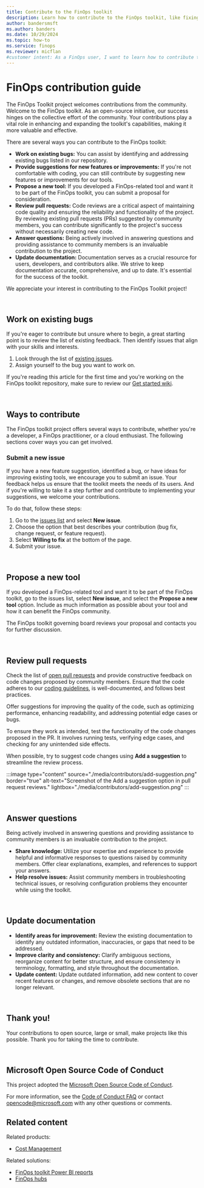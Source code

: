 ```yaml
---
title: Contribute to the FinOps toolkit
description: Learn how to contribute to the FinOps toolkit, like fixing bugs, suggest new features, review pull requests, and update documentation.
author: bandersmsft
ms.author: banders
ms.date: 10/29/2024
ms.topic: how-to
ms.service: finops
ms.reviewer: micflan
#customer intent: As a FinOps user, I want to learn how to contribute to the FinOps toolkit by fixing bugs, suggesting new features, reviewing pull requests, and updating documentation.
---
```


# FinOps contribution guide

The FinOps Toolkit project welcomes contributions from the community. Welcome to the FinOps toolkit. As an open-source initiative, our success hinges on the collective effort of the community. Your contributions play a vital role in enhancing and expanding the toolkit's capabilities, making it more valuable and effective.

There are several ways you can contribute to the FinOps toolkit:

- **Work on existing bugs:** You can assist by identifying and addressing existing bugs listed in our repository. 
- **Provide suggestions for new features or improvements:** If you're not comfortable with coding, you can still contribute by suggesting new features or improvements for our tools.
- **Propose a new tool:** If you developed a FinOps-related tool and want it to be part of the FinOps toolkit, you can submit a proposal for consideration.
- **Review pull requests:** Code reviews are a critical aspect of maintaining code quality and ensuring the reliability and functionality of the project. By reviewing existing pull requests (PRs) suggested by community members, you can contribute significantly to the project's success without necessarily creating new code.
- **Answer questions:** Being actively involved in answering questions and providing assistance to community members is an invaluable contribution to the project.
- **Update documentation:** Documentation serves as a crucial resource for users, developers, and contributors alike. We strive to keep documentation accurate, comprehensive, and up to date. It's essential for the success of the toolkit.

We appreciate your interest in contributing to the FinOps Toolkit project!

<br>

## Work on existing bugs

If you're eager to contribute but unsure where to begin, a great starting point is to review the list of existing feedback. Then identify issues that align with your skills and interests.

1. Look through the list of [existing issues](https://github.com/microsoft/finops-toolkit/issues).
2. Assign yourself to the bug you want to work on.

If you're reading this article for the first time and you're working on the FinOps toolkit repository, make sure to review our [Get started wiki](https://github.com/microsoft/finops-toolkit/wiki#-get-started).

<br>

## Ways to contribute

The FinOps toolkit project offers several ways to contribute, whether you're a developer, a FinOps practitioner, or a cloud enthusiast. The following sections cover ways you can get involved.

### Submit a new issue

If you have a new feature suggestion, identified a bug, or have ideas for improving existing tools, we encourage you to submit an issue. Your feedback helps us ensure that the toolkit meets the needs of its users. And if you're willing to take it a step further and contribute to implementing your suggestions, we welcome your contributions.

To do that, follow these steps: 

1. Go to the [issues list](https://github.com/microsoft/finops-toolkit/issues) and select **New issue**.
2. Choose the option that best describes your contribution (bug fix, change request, or feature request).
3. Select **Willing to fix** at the bottom of the page.
4. Submit your issue.

<br>

## Propose a new tool

If you developed a FinOps-related tool and want it to be part of the FinOps toolkit, go to the issues list, select **New issue**, and select the **Propose a new tool** option. Include as much information as possible about your tool and how it can benefit the FinOps community.

The FinOps toolkit governing board reviews your proposal and contacts you for further discussion.

<br>

## Review pull requests

Check the list of [open pull requests](https://github.com/microsoft/finops-toolkit/pulls) and provide constructive feedback on code changes proposed by community members. Ensure that the code adheres to our [coding guidelines](https://github.com/microsoft/finops-toolkit/wiki/Coding-guidelines), is well-documented, and follows best practices.

Offer suggestions for improving the quality of the code, such as optimizing performance, enhancing readability, and addressing potential edge cases or bugs.

To ensure they work as intended, test the functionality of the code changes proposed in the PR. It involves running tests, verifying edge cases, and checking for any unintended side effects.

When possible, try to suggest code changes using **Add a suggestion** to streamline the review process.

:::image type="content" source="./media/contributors/add-suggestion.png" border="true" alt-text="Screenshot of the Add a suggestion option in pull request reviews." lightbox="./media/contributors/add-suggestion.png" :::

<br>

## Answer questions

Being actively involved in answering questions and providing assistance to community members is an invaluable contribution to the project.

- **Share knowledge:** Utilize your expertise and experience to provide helpful and informative responses to questions raised by community members. Offer clear explanations, examples, and references to support your answers.
- **Help resolve issues:** Assist community members in troubleshooting technical issues, or resolving configuration problems they encounter while using the toolkit.

<br>

## Update documentation

- **Identify areas for improvement:** Review the existing documentation to identify any outdated information, inaccuracies, or gaps that need to be addressed.
- **Improve clarity and consistency:** Clarify ambiguous sections, reorganize content for better structure, and ensure consistency in terminology, formatting, and style throughout the documentation.
- **Update content:** Update outdated information, add new content to cover recent features or changes, and remove obsolete sections that are no longer relevant.

<br>

## Thank you! <!-- markdownlint-disable-line single-h1 -->

Your contributions to open source, large or small, make projects like this possible. Thank you for taking the time to contribute.

<br>

## Microsoft Open Source Code of Conduct

This project adopted the [Microsoft Open Source Code of Conduct](https://opensource.microsoft.com/codeofconduct/).

For more information, see the [Code of Conduct FAQ](https://opensource.microsoft.com/codeofconduct/faq/)
or contact [opencode@microsoft.com](mailto:opencode@microsoft.com) with any other questions or comments.

## Related content

Related products:

- [Cost Management](/azure/cost-management-billing/costs/)

Related solutions:

- [FinOps toolkit Power BI reports](../power-bi/reports.md)
- [FinOps hubs](../hubs/finops-hubs-overview.md)


